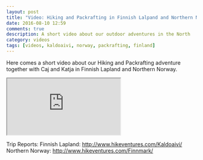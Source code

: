 ```yaml
---
layout: post
title: "Video: Hiking and Packrafting in Finnish Lalpand and Northern Norway"
date: 2016-08-10 12:59
comments: true
description: A short video about our outdoor adventures in the North
category: videos
tags: [videos, kaldoaivi, norway, packrafting, finland]
---
```

Here comes a short video about our Hiking and Packrafting adventure together with Caj and Katja in Finnish Lapland and Northern Norway.

<div class="embed-responsive embed-responsive-16by9">
  <iframe class="embed-responsive-item" src="https://www.youtube.com/embed/A8czL0fCbxo"></iframe>
</div>

Trip Reports:
Finnish Lapland: http://www.hikeventures.com/Kaldoaivi/
Northern Norway: http://www.hikeventures.com/Finnmark/
